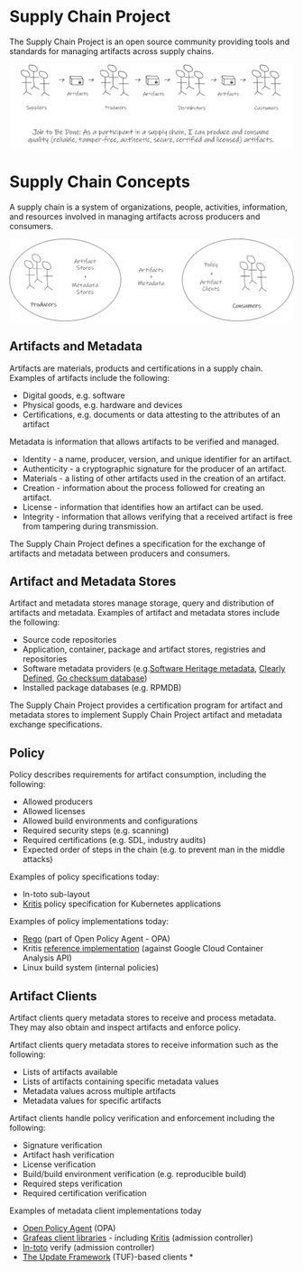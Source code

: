 # Supply Chain Project
The Supply Chain Project is an open source community providing tools and standards for managing artifacts across supply chains.

![Supply Chain Project Overview](SupplyChainProjectOverview.png)

# Supply Chain Concepts

A supply chain is a system of organizations, people, activities, information, and resources involved in managing artifacts across producers and consumers.

![Supply Chain Project Concepts](SupplyChainProjectConcepts.png)

## Artifacts and Metadata
Artifacts are materials, products and certifications in a supply chain. Examples of artifacts include the following:

* Digital goods, e.g. software
* Physical goods, e.g. hardware and devices
* Certifications, e.g. documents or data attesting to the attributes of an artifact

Metadata is information that allows artifacts to be verified and managed.

* Identity - a name, producer, version, and unique identifier for an artifact.
* Authenticity - a cryptographic signature for the producer of an artifact.
* Materials - a listing of other artifacts used in the creation of an artifact.
* Creation - information about the process followed for creating an artifact.
* License - information that identifies how an artifact can be used.
* Integrity - information that allows verifying that a received artifact is free from tampering during transmission.

The Supply Chain Project defines a specification for the exchange of artifacts and metadata between producers and consumers.

## Artifact and Metadata Stores

Artifact and metadata stores manage storage, query and distribution of artifacts and metadata. Examples of artifact and metadata stores include the following:

*   Source code repositories
*   Application, container, package and artifact stores, registries and repositories
*   Software metadata providers (e.g.[Software Heritage metadata](https://www.softwareheritage.org/2019/05/28/mining-software-metadata-for-80-m-projects-and-even-more/), [Clearly Defined](https://clearlydefined.io/), [Go checksum database](https://go.googlesource.com/proposal/+/master/design/25530-sumdb.md))
*   Installed package databases (e.g. RPMDB)

The Supply Chain Project provides a certification program for artifact and metadata stores to implement Supply Chain Project artifact and metadata exchange specifications.

## Policy

Policy describes requirements for artifact consumption, including the following:

*   Allowed producers
*   Allowed licenses
*   Allowed build environments and configurations
*   Required security steps (e.g. scanning)
*   Required certifications (e.g. SDL, industry audits)
*   Expected order of steps in the chain (e.g. to prevent man in the middle attacks)

Examples of policy specifications today:


*   In-toto sub-layout
*   [Kritis](https://github.com/grafeas/kritis) policy specification for Kubernetes applications

Examples of policy implementations today:

*   [Rego](https://www.openpolicyagent.org/docs/latest/policy-language/) (part of Open Policy Agent - OPA)
*   Kritis [reference implementation](https://github.com/grafeas/kritis/blob/master/docs/install.md) (against Google Cloud Container Analysis API)
*   Linux build system (internal policies)


## Artifact Clients

Artifact clients query metadata stores to receive and process metadata. They may also obtain and inspect artifacts and enforce policy.

Artifact clients query metadata stores to receive information such as the following:

*   Lists of artifacts available
*   Lists of artifacts containing specific metadata values
*   Metadata values across multiple artifacts
*   Metadata values for specific artifacts

 Artifact clients handle policy verification and enforcement including the following:

*   Signature verification
*   Artifact hash verification
*   License verification
*   Build/build environment verification (e.g. reproducible build)
*   Required steps verification
*   Required certification verification

Examples of metadata client implementations today

*   [Open Policy Agent](https://www.openpolicyagent.org/docs/latest/) (OPA)
*   [Grafeas client libraries](https://github.com/grafeas) - including [Kritis](https://www.bing.com/search?q=grafeas+kritis&PC=U531&cvid=e7f41d082a614612b1ffb6c22bf66ae2&FORM=ANNTA9) (admission controller)
*   [In-toto](https://github.com/in-toto/in-toto) verify (admission controller)
*   [The Update Framework](https://github.com/theupdateframework/specification/blob/master/tuf-spec.md) (TUF)-based clients
    *  

